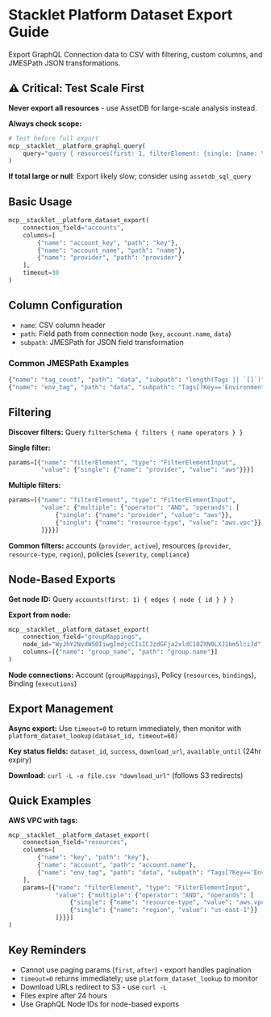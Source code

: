 # Stacklet Platform Dataset Export Guide

Export GraphQL Connection data to CSV with filtering, custom columns, and JMESPath JSON transformations.

## ⚠️ Critical: Test Scale First

**Never export all resources** - use AssetDB for large-scale analysis instead.

**Always check scope:**
```python
# Test before full export
mcp__stacklet__platform_graphql_query(
    query="query { resources(first: 1, filterElement: {single: {name: \"provider\", value: \"aws\"}}) { pageInfo { total } } }"
)
```

**If total large or null**: Export likely slow; consider using `assetdb_sql_query`

## Basic Usage

```python
mcp__stacklet__platform_dataset_export(
    connection_field="accounts",
    columns=[
        {"name": "account_key", "path": "key"},
        {"name": "account_name", "path": "name"},
        {"name": "provider", "path": "provider"}
    ],
    timeout=30
)
```

## Column Configuration

- `name`: CSV column header
- `path`: Field path from connection node (`key`, `account.name`, `data`)
- `subpath`: JMESPath for JSON field transformation

### Common JMESPath Examples

```python
{"name": "tag_count", "path": "data", "subpath": "length(Tags || `[]`)"}
{"name": "env_tag", "path": "data", "subpath": "Tags[?Key=='Environment'].Value | [0]"}
```

## Filtering

**Discover filters:** Query `filterSchema { filters { name operators } }`

**Single filter:**
```python
params=[{"name": "filterElement", "type": "FilterElementInput",
         "value": {"single": {"name": "provider", "value": "aws"}}}]
```

**Multiple filters:**
```python
params=[{"name": "filterElement", "type": "FilterElementInput",
         "value": {"multiple": {"operator": "AND", "operands": [
             {"single": {"name": "provider", "value": "aws"}},
             {"single": {"name": "resource-type", "value": "aws.vpc"}}
         ]}}}]
```

**Common filters:** accounts (`provider`, `active`), resources (`provider`, `resource-type`, `region`), policies (`severity`, `compliance`)

## Node-Based Exports

**Get node ID:** Query `accounts(first: 1) { edges { node { id } } }`

**Export from node:**
```python
mcp__stacklet__platform_dataset_export(
    connection_field="groupMappings",
    node_id="WyJhY2NvdW50IiwgImdjcCIsICJzdGFja2xldC10ZXN0LXJ1bm5lciJd",
    columns=[{"name": "group_name", "path": "group.name"}]
)
```

**Node connections:** Account (`groupMappings`), Policy (`resources`, `bindings`), Binding (`executions`)

## Export Management

**Async export:** Use `timeout=0` to return immediately, then monitor with `platform_dataset_lookup(dataset_id, timeout=60)`

**Key status fields:** `dataset_id`, `success`, `download_url`, `available_until` (24hr expiry)

**Download:** `curl -L -o file.csv "download_url"` (follows S3 redirects)

## Quick Examples

**AWS VPC with tags:**
```python
mcp__stacklet__platform_dataset_export(
    connection_field="resources",
    columns=[
        {"name": "key", "path": "key"},
        {"name": "account", "path": "account.name"},
        {"name": "env_tag", "path": "data", "subpath": "Tags[?Key=='Environment'].Value | [0]"}
    ],
    params=[{"name": "filterElement", "type": "FilterElementInput",
             "value": {"multiple": {"operator": "AND", "operands": [
                 {"single": {"name": "resource-type", "value": "aws.vpc"}},
                 {"single": {"name": "region", "value": "us-east-1"}}
             ]}}}]
)
```

## Key Reminders

- Cannot use paging params (`first`, `after`) - export handles pagination
- `timeout=0` returns immediately; use `platform_dataset_lookup` to monitor
- Download URLs redirect to S3 - use `curl -L`
- Files expire after 24 hours
- Use GraphQL Node IDs for node-based exports
